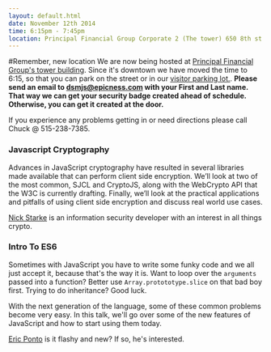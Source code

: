 ```yaml
---
layout: default.html
date: November 12th 2014
time: 6:15pm - 7:45pm
location: Principal Financial Group Corporate 2 (The tower) 650 8th st.
---
```


#Remember, new location
We are now being hosted at [Principal Financial Group's tower building](https://www.google.com/maps/place/650+8th+St,+Des+Moines,+IA+50309/@41.5893756,-93.6300676,325m/data=!3m1!1e3!4m12!1m9!4m8!1m3!2m2!1d-93.6291185!2d41.5892106!1m3!2m2!1d-93.6293418!2d41.5897773!3m1!1s0x87ee9904793d3753:0xe0d843d0d4df066f). Since it's downtown we have moved the time to 6:15, so that you can park on the street or in our [visitor parking lot.](https://www.google.com/maps/dir//41.5897773,-93.6293418/@41.5897589,-93.6333983,1249m/data=!3m2!1e3!4b1!4m3!4m2!1m0!1m0). 
**Please send an email to dsmjs@epicness.com with your First and Last name. That way we can get your security badge created ahead of schedule. Otherwise, you can get it created at the door.**

If you experience any problems getting in or need directions please call Chuck @ 515-238-7385.

### Javascript Cryptography
Advances in JavaScript cryptography have resulted in several libraries made available that can perform client side encryption.  We’ll look at two of the most common, SJCL and CryptoJS, along with the WebCrypto API that the W3C is currently drafting.  Finally, we’ll look at the practical applications and pitfalls of using client side encryption and discuss real world use cases.  

[Nick Starke](https://twitter.com/nstarke) is an information security developer with an interest in all things crypto.


### Intro To ES6
Sometimes with JavaScript you have to write some funky code and we all just accept it, because that's the way it is. Want to loop over the `arguments` passed into a function? Better use `Array.protototype.slice` on that bad boy first. Trying to do inheritance? Good luck.

With the next generation of the language, some of these common problems become very easy. In this talk, we'll go over some of the new features of JavaScript and how to start using them today.

[Eric Ponto](https://twitter.com/ericponto) is it flashy and new? If so, he's interested.